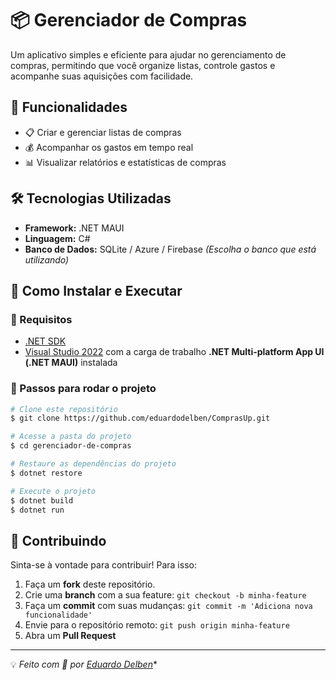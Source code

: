 # 📦 Gerenciador de Compras

Um aplicativo simples e eficiente para ajudar no gerenciamento de compras, permitindo que você organize listas, controle gastos e acompanhe suas aquisições com facilidade.

## 🚀 Funcionalidades
- 📋 Criar e gerenciar listas de compras
- 💰 Acompanhar os gastos em tempo real
- 📊 Visualizar relatórios e estatísticas de compras

## 🛠️ Tecnologias Utilizadas
- **Framework:** .NET MAUI
- **Linguagem:** C#
- **Banco de Dados:** SQLite / Azure / Firebase *(Escolha o banco que está utilizando)*

## 📲 Como Instalar e Executar

### 🔹 Requisitos
- [.NET SDK](https://dotnet.microsoft.com/en-us/download)
- [Visual Studio 2022](https://visualstudio.microsoft.com/) com a carga de trabalho **.NET Multi-platform App UI (.NET MAUI)** instalada

### 🔹 Passos para rodar o projeto
```bash
# Clone este repositório
$ git clone https://github.com/eduardodelben/ComprasUp.git

# Acesse a pasta do projeto
$ cd gerenciador-de-compras

# Restaure as dependências do projeto
$ dotnet restore

# Execute o projeto
$ dotnet build
$ dotnet run
```

## 🤝 Contribuindo
Sinta-se à vontade para contribuir! Para isso:
1. Faça um **fork** deste repositório.
2. Crie uma **branch** com a sua feature: `git checkout -b minha-feature`
3. Faça um **commit** com suas mudanças: `git commit -m 'Adiciona nova funcionalidade'`
4. Envie para o repositório remoto: `git push origin minha-feature`
5. Abra um **Pull Request**

---
💡 *Feito com 💙 por [Eduardo Delben](https://github.com/eduardodelben)**
